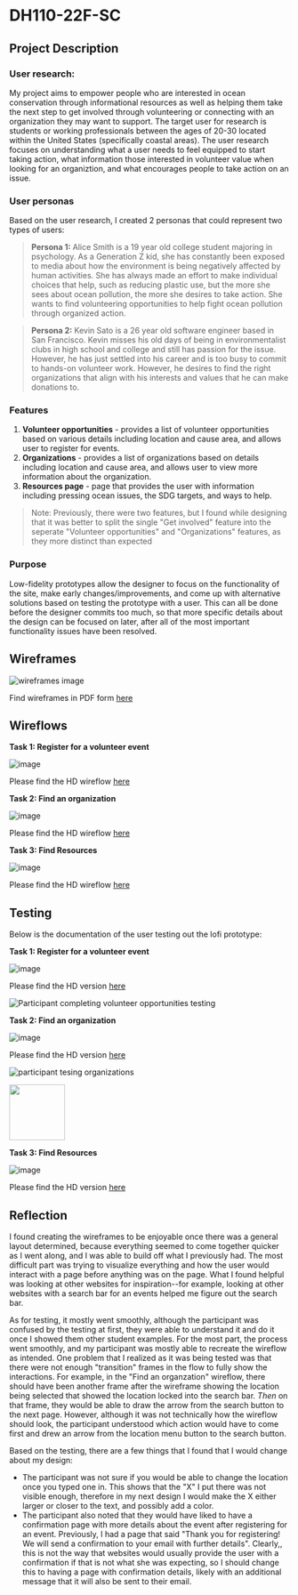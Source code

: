 # DH110-22F-SC

## Project Description 

### User research:

My project aims to empower people who are interested in ocean conservation through informational resources as well as helping them take the next step to get involved through volunteering or connecting with an organization they may want to support. The target user for research is students or working professionals between the ages of 20-30 located within the United States (specifically coastal areas). The user research focuses on understanding what a user needs to feel equipped to start taking action, what information those interested in volunteer value when looking for an organiztion, and what encourages people to take action on an issue. 

### User personas

Based on the user research, I created 2 personas that could represent two types of users:

> **Persona 1:** Alice Smith is a 19 year old college student majoring in psychology. As a Generation Z kid, she has constantly been exposed to media about how the environment is being negatively affected by human activities. She has always made an effort to make individual choices that help, such as reducing plastic use, but the more she sees about ocean pollution, the more she desires to take action. She wants to find volunteering opportunities to help fight ocean pollution through organized action. 

> **Persona 2:** Kevin Sato is a 26 year old software engineer based in San Francisco. Kevin misses his old days of being in environmentalist clubs in high school and college and still has passion for the issue. However, he has just settled into his career and is too busy to commit to hands-on volunteer work. However, he desires to find the right organizations that align with his interests and values that he can make donations to. 

### Features

1. **Volunteer opportunities** - provides a list of volunteer opportunities based on various details including location and cause area, and allows user to register for events.
2. **Organizations** - provides a list of organizations based on details including location and cause area, and allows user to view more information about the organization. 
3. **Resources page** - page that provides the user with information including pressing ocean issues, the SDG targets, and ways to help. 

> Note: Previously, there were two features, but I found while designing that it was better to split the single "Get involved" feature into the seperate "Volunteer opportunities" and "Organizations" features, as they more distinct than expected

### Purpose

Low-fidelity prototypes allow the designer to focus on the functionality of the site,  make early changes/improvements, and come up with alternative solutions based on testing the prototype with a user. This can all be done before the designer commits too much, so that more specific details about the design can be focused on later, after all of the most important functionality issues have been resolved. 

## Wireframes 

![wireframes image](https://user-images.githubusercontent.com/114601961/199473642-af075c9d-abfd-4a1c-ba0d-9668dfa732e6.png)

Find wireframes in PDF form [here](https://github.com/saigecarter/DH110-22F-SC/files/9919664/assignment.5.site.wireframes.pdf)


## Wireflows

**Task 1: Register for a volunteer event**

![image](https://user-images.githubusercontent.com/114601961/199466295-19a75d2b-b7f2-4f89-a18b-4adaf1dea18a.png)

Please find the HD wireflow [here](https://whimsical.com/volunteer-opportunities-wireflow-78J6QPRk4o34fnk1xzqvWc)

**Task 2: Find an organization**

![image](https://user-images.githubusercontent.com/114601961/199466053-b43a23f0-395d-4d3c-8918-0d456e36cc7e.png)

Please find the HD wireflow [here](https://whimsical.com/organizations-wireflow-LDPWGPbjLczTAmkD69s9aX)

**Task 3: Find Resources**

![image](https://user-images.githubusercontent.com/114601961/199465905-4b8f7fee-744f-4f41-83a0-7f5d5eed4768.png)

Please find the HD wireflow [here](https://whimsical.com/resource-wireflows-6rhJ1vMWetnsGdu1gbB8w6)

## Testing 

Below is the documentation of the user testing out the lofi prototype:

**Task 1: Register for a volunteer event** 

![image](https://user-images.githubusercontent.com/114601961/199469832-e899adf7-e590-4af5-8917-2caa2bcf9830.png)

Please find the HD version [here](https://whimsical.com/volunteer-opportunities-wireflow-test-CrfhUP6rbfWuYLtH2shmeb)

![Participant completing volunteer opportunities testing](https://user-images.githubusercontent.com/114601961/199485349-f4b399f3-ab1d-430f-bf65-31e5ceb02513.jpg)


**Task 2: Find an organization**

![image](https://user-images.githubusercontent.com/114601961/199470038-838f309b-b98c-4725-b9a6-4cb4dafbb496.png)

Please find the HD version [here](https://whimsical.com/organizations-wireflow-test-VRseBqpQSKXV2oeofRL9CN)

![participant tesing organizations](https://user-images.githubusercontent.com/114601961/199486340-521fd94c-51d7-41fb-b70c-ddeee95a8499.jpg)

<img src="https://user-images.githubusercontent.com/114601961/199486340-521fd94c-51d7-41fb-b70c-ddeee95a8499.jpg" width="100" height="100">

**Task 3: Find Resources**

![image](https://user-images.githubusercontent.com/114601961/199470343-2305da7c-7e85-4cb3-b176-597447497919.png)

Please find the HD version [here](https://whimsical.com/resource-wireflows-test-QxPmY7YBr4as5xcfcjhvv9)  



## Reflection 

I found creating the wireframes to be enjoyable once there was a general layout determined, because everything seemed to come together quicker as I went along, and I was able to build off what I previously had. The most difficult part was trying to visualize everything and how the user would interact with a page before anything was on the page. What I found helpful was looking at other websites for inspiration--for example, looking at other websites with a search bar for an events helped me figure out the search bar. 

As for testing, it mostly went smoothly, although the participant was confused by the testing at first, they were able to understand it and do it once I showed them other student examples. For the most part, the process went smoothly, and my participant was mostly able to recreate the wireflow as intended. One problem that I realized as it was being tested was that there were not enough "transition" frames in the flow to fully show the interactions. For example, in the "Find an organzation" wireflow, there should have been another frame after the wireframe showing the location being selected that showed the location locked into the search bar. _Then_ on that frame, they would be able to draw the arrow from the search button to the next page. However, although it was not technically how the wireflow should look, the participant understood which action would have to come first and drew an arrow from the location menu button to the search button. 

Based on the testing, there are a few things that I found that I would change about my design:
- The participant was not sure if you would be able to change the location once you typed one in. This shows that the "X" I put there was not visible enough, therefore in my next design I would make the X either larger or closer to the text, and possibly add a color. 
- The participant also noted that they would have liked to have a confirmation page with more details about the event after registering for an event. Previously, I had a page that said "Thank you for registering! We will send a confirmation to your email with further details". Clearly,, this is not the way that websites would usually provide the user with a confirmation if that is not what she was expecting, so I should change this to having a page with confirmation details, likely with an additional message that it will also be sent to their email.
